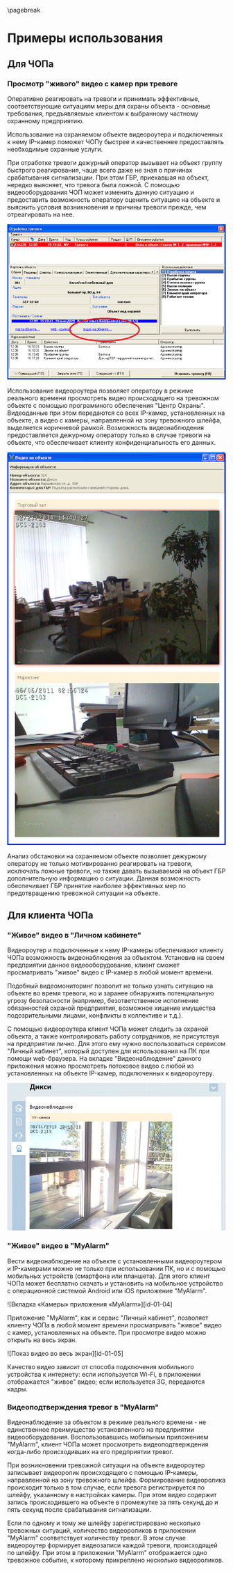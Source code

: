 \pagebreak

# Примеры использования

## Для ЧОПа

### Просмотр "живого" видео с камер при тревоге

Оперативно реагировать на тревоги и принимать эффективные, соответствующие ситуациям меры для охраны объекта - основные требования, предъявляемые клиентом к выбранному частному охранному предприятию. 

Использование на охраняемом объекте видеороутера и подключенных к нему IP-камер поможет ЧОПу быстрее и качественнее предоставлять необходимые охранные услуги.

При отработке тревоги дежурный оператор вызывает на объект группу быстрого реагирования, чаще всего даже не зная о причинах срабатывания сигнализации. При этом ГБР, приехавшая на объект, нередко выясняет, что тревога была ложной. С помощью видеооборудования ЧОП может изменить данную ситуацию и предоставить возможность оператору оценить ситуацию на объекте и выяснить условия возникновения и причины тревоги прежде, чем отреагировать на нее.

![Окно «Отработка тревоги»][id-01-01]

Использование видеороутера позволяет оператору в режиме реального времени просмотреть видео происходящего на тревожном объекте с помощью программного обеспечения "Центр Охраны". Видеоданные при этом передаются со всех IP-камер, установленных на объекте, а видео с камеры, направленной на зону тревожного шлейфа, выделяется коричневой рамкой. Возможность видеонаблюдения предоставляется дежурному оператору только в случае тревоги на объекте, что обеспечивает клиенту конфиденциальность его данных.

![Видео на объекте][id-01-02]

Анализ обстановки на охраняемом объекте позволяет дежурному оператору не только мотивированно реагировать на тревоги, исключать ложные тревоги, но также давать вызываемой на объект ГБР дополнительную информацию о ситуации. Данная возможность обеспечивает ГБР принятие наиболее эффективных мер по предотвращению тревожной ситуации на объекте.

## Для клиента ЧОПа

### "Живое" видео в "Личном кабинете"

Видеороутер и подключенные к нему IP-камеры обеспечивают клиенту ЧОПа возможность видеонаблюдения за объектом. Установив на своем предприятии данное видеооборудование, клиент сможет просматривать "живое" видео с IP-камер в любой момент времени. 

Подобный видеомониторинг позволит не только узнать ситуацию на объекте во время тревоги, но и заранее обнаружить потенциальную угрозу безопасности (например, безответственное исполнение обязанностей охраной предприятия, возможное хищение имущества подозрительными лицами, конфликты в коллективе и т.д.). 

С помощью видеороутера клиент ЧОПа может следить за охраной объекта, а также контролировать работу сотрудников, не присутствуя  на предприятии лично. Для этого ему нужно воспользоваться сервисом "Личный кабинет", который доступен для использования на ПК при помощи web-браузера. На вкладке "Видеонаблюдение" данного приложения можно просмотреть потоковое видео с любой из установленных на объекте IP-камер, подключенных к видеороутеру.

![Вкладка «Видеонаблюдение» сервиса «Личный кабинет»][id-01-03]

### "Живое" видео в "MyAlarm"

Вести видеонаблюдение на объекте с установленными видеороутером и IP-камерами можно не только при использовании ПК, но и с помощью мобильных устройств (смартфона или планшета). Для этого клиент ЧОПа может бесплатно скачать и установить на мобильное устройство с операционной системой Android или iOS приложение "MyAlarm". 

![Вкладка «Камеры» приложения «MyAlarm»][id-01-04]

Приложение "MyAlarm", как и сервис "Личный кабинет", позволяет клиенту ЧОПа в любой момент времени просматривать "живое" видео с камер, установленных на объекте. При просмотре видео можно открыть на весь экран.

![Показ видео во весь экран][id-01-05]

Качество видео зависит от способа подключения мобильного устройства к интернету: если используется Wi-Fi, в приложении отображается "живое" видео; если используется 3G, передаются кадры.

### Видеоподтверждения тревог в "MyAlarm"

Видеонаблюдение за объектом в режиме реального времени - не единственное преимущество установленного на предприятии видеооборудования. Воспользовавшись мобильным приложением "MyAlarm", клиент ЧОПа может просмотреть видеоподтверждения когда-либо происходивших на его предприятии тревог.   

При возникновении тревожной ситуации на объекте видеороутер записывает видеоролик происходящего с помощью IP-камеры, направленной на зону тревожного шлейфа. Формирование видеоролика происходит только в том случае, если тревога регистрируется по шлейфу, указанному в настройках камеры. При этом видео содержит запись происходившего на объекте в промежутке за пять секунд до и пять секунд после срабатывания сигнализации.

Если по одному и тому же шлейфу зарегистрировано несколько тревожных ситуаций, количество видеороликов в приложении "MyAlarm" соответствует количеству тревог. В этом случае видеороутер формирует видеозаписи каждой тревоги, происходящей по шлейфу. При этом в приложении "MyAlarm" отображается одно тревожное событие, к которому прикреплено несколько видеороликов.

[id-01-01]: img/MarkInfo-AlarmWindow.png "Окно «Отработка тревоги»"
[id-01-02]: img/MarkInfo-ObjectVideo.png "Видео на объекте"
[id-01-03]: img/MarkInfo-PersonalAccountVideo.png "Вкладка «Видеонаблюдение» сервиса «Личный кабинет»"



